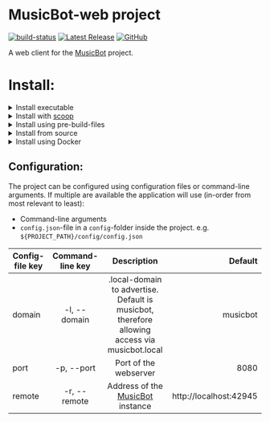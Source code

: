 # MusicBot-web project

[![build-status](https://github.com/felixgail/musicbot-web/workflows/BUILD/badge.svg?branch=master)](https://github.com/FelixGail/Musicbot-web/actions)
[![Latest Release](https://img.shields.io/github/v/tag/FelixGail/MusicBot-web?label=Latest%20release)](https://github.com/FelixGail/Musicbot-web/releases)
[![GitHub](https://img.shields.io/github/license/felixgail/MusicBot-web)](https://github.com/FelixGail/Musicbot-web/blob/master/LICENSE)

A web client for the [MusicBot](https://github.com/BjoernPetersen/MusicBot) project.

# Install:

<details>
    <summary>Install executable</summary>
    
- Download the latest executable for your architecture from the         [release section](https://github.com/FelixGail/MusicBot-web/releases).

- Start the executable.<br>
  _Since the executable is not signed with a verified certificate. Windows will block its execution. To start click on "More information" and then "Start anyway"_.
  </details>

<details>
    <summary>Install with <a href="https://scoop.sh">scoop</a></summary>

```
scoop install https://github.com/FelixGail/Musicbot-web/releases/latest/download/scoop-manifest.json
```

</details>

<details>
    <summary>Install using pre-build-files</summary>

### Requirements:

- [Node](https://nodejs.org/en/) > 8
- [npm](https://www.npmjs.com/)
- [yarn](https://www.npmjs.com/package/yarn)

### Steps:

1. Download the latest `musicbot-web.zip` from the [release section](https://github.com/FelixGail/MusicBot-web/releases).
2. Extract the zip and enter the directory
3. Install server dependencies:
   ```
   yarn install --frozen-lockfile
   ```
4. [Configure](#configuration) the application.
5. Start the application:
   ```
   node index.js [options]
   ```
   </details>

<details>
    <summary>Install from source</summary>

### Requirements:

- [Node](https://nodejs.org/en/)
- [npm](https://www.npmjs.com/)
- [yarn](https://www.npmjs.com/package/yarn)
- [git](https://git-scm.com/)

### Steps:

1. Clone the repository:

   `git clone https://github.com/FelixGail/MusicBot-web.git`

2. Change into the newly created directory:

   `cd MusicBot-web`

3. Install the dependencies:

   `yarn && yarn bootstrap`

4. Build the project:

   `yarn build`

5. Start directly:

   `yarn start`

6. OR Build a executable

   1. Create the executable. _Exchange the tag `<NAME_OF_YOUR_EXECUTABLE>` with a name of your liking_:

      `yarn pkg -o <NAME_OF_YOUR_EXECUTABLE>`

   2. Start the executable.

</details>

<details>
    <summary>Install using Docker</summary>

- Using [docker](https://docs.docker.com/install/) directly:

  ```
  docker run -p <PORT>:8080 felixgail/musicbot-web
  ```

  The application is now accessible at `http://musicbot.local:<PORT>`

- Using [docker-compose](https://docs.docker.com/compose/):

  docker-compose makes it easier to persist your configuration data.
  Create a `docker.compose.yml` file that looks like this.
  Edit the ports, so they reflect the port you want to expose your application on:

  ```
  version: "3"
  services:
    server:
      image: felixgail/musicbot-web
      ports:
        - "8080:8080"
      volumes:
        - "./config.json:/usr/src/app/config/config.json"
  ```

  Create a `config.json` file in the same directory, in which you save your [configuration](#configuration).

  Start your application with `docker-compose up`

  </details>

## Configuration:

The project can be configured using configuration files or command-line arguments.
If multiple are available the application will use (in-order from most relevant to least):

- Command-line arguments
- `config.json`-file in a `config`-folder inside the project. e.g. `${PROJECT_PATH}/config/config.json`

| Config-file key | Command-line key |                                          Description                                          |                Default |
| --------------- | :--------------: | :-------------------------------------------------------------------------------------------: | ---------------------: |
| domain          |   -l, --domain   | .local-domain to advertise. Default is musicbot, therefore allowing access via musicbot.local |               musicbot |
| port            |    -p, --port    |                                     Port of the webserver                                     |                   8080 |
| remote          |   -r, --remote   |        Address of the [MusicBot](https://github.com/BjoernPetersen/MusicBot) instance         | http://localhost:42945 |
